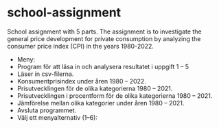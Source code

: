 # school-assignment
School assignment with 5 parts. The assignment is to investigate the general price development for private consumption by analyzing the consumer price index (CPI) in the years 1980-2022.


- Meny:
- Program för att läsa in och analysera resultatet i uppgift 1 – 5
- Läser in csv-filerna.
- Konsumentprisindex under åren 1980 – 2022.
- Prisutvecklingen för de olika kategorierna 1980 – 2021.
- Prisutvecklingen i procentform för de olika kategorierna 1980 – 2021.
- Jämförelse mellan olika kategorier under åren 1980 – 2021.
- Avsluta programmet.
- Välj ett menyalternativ (1–6): 

